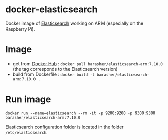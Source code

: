 # docker-elasticsearch

Docker image of [Elasticsearch](https://www.elastic.co/elasticsearch/) working on ARM (especially on the Raspberry Pi).

# Image

- get from [Docker Hub](https://hub.docker.com/r/barasher/elasticsearch-arm/tags) : `docker pull barasher/elasticsearch-arm:7.10.0` (the tag corresponds to the Elasticsearch version)
- build from Dockerfile : `docker build -t barasher/elasticsearch-arm:7.10.0 .`

# Run image

`docker run --name=elasticsearch --rm -it -p 9200:9200 -p 9300:9300 barasher/elasticsearch-arm:7.10.0`

Elasticsearch configuration folder is located in the folder `/etc/elasticsearch`.
